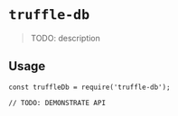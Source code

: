 # `truffle-db`

> TODO: description

## Usage

```
const truffleDb = require('truffle-db');

// TODO: DEMONSTRATE API
```
